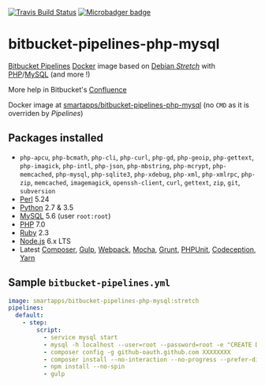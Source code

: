 [![Travis Build Status](https://travis-ci.org/smartapps-fr/bitbucket-pipelines-php-mysql.svg?branch=stretch)](https://travis-ci.org/smartapps-fr/bitbucket-pipelines-php-mysql)
[![Microbadger badge](https://images.microbadger.com/badges/image/smartapps/bitbucket-pipelines-php-mysql:stretch.svg)](https://microbadger.com/images/smartapps/bitbucket-pipelines-php-mysql)

# bitbucket-pipelines-php-mysql

[Bitbucket Pipelines](https://bitbucket.org/product/features/pipelines) [Docker](https://www.docker.com/) image based on [Debian _Stretch_](https://www.debian.org/releases/stretch/) with [PHP](http://php.net/)/[MySQL](https://www.mysql.com) (and more !)

More help in Bitbucket's [Confluence](https://confluence.atlassian.com/bitbucket/bitbucket-pipelines-beta-792496469.html)

Docker image at [smartapps/bitbucket-pipelines-php-mysql](https://hub.docker.com/r/smartapps/bitbucket-pipelines-php-mysql/) (no `CMD` as it is overriden by *Pipelines*)

## Packages installed

 - `php-apcu`, `php-bcmath`, `php-cli`, `php-curl`, `php-gd`, `php-geoip`, `php-gettext`, `php-imagick`, `php-intl`, `php-json`, `php-mbstring`, `php-mcrypt`, `php-memcached`, `php-mysql`, `php-sqlite3`, `php-xdebug`, `php-xml`, `php-xmlrpc`, `php-zip`, `memcached`, `imagemagick`, `openssh-client`, `curl`, `gettext`, `zip`, `git`, `subversion`
 - [Perl](https://www.perl.org/) 5.24
 - [Python](https://www.python.org/) 2.7 & 3.5
 - [MySQL](https://www.mysql.com/) 5.6 (user `root:root`)
 - [PHP](http://www.php.net/) 7.0
 - [Ruby](https://www.ruby-lang.org/) 2.3
 - [Node.js](https://nodejs.org/) 6.x LTS
 - Latest [Composer](https://getcomposer.org/), [Gulp](http://gulpjs.com/), [Webpack](https://webpack.github.io/), [Mocha](https://mochajs.org/), [Grunt](http://gruntjs.com/), [PHPUnit](https://phpunit.de/), [Codeception](https://codeception.com/), [Yarn](https://yarnpkg.com/)

## Sample `bitbucket-pipelines.yml`

```YAML
image: smartapps/bitbucket-pipelines-php-mysql:stretch
pipelines:
  default:
    - step:
        script:
          - service mysql start
          - mysql -h localhost --user=root --password=root -e "CREATE DATABASE test;"
          - composer config -g github-oauth.github.com XXXXXXXX
          - composer install --no-interaction --no-progress --prefer-dist
          - npm install --no-spin
          - gulp
```
